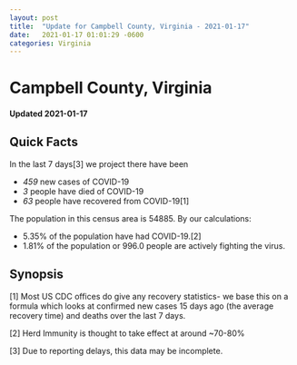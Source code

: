 ```yaml
---
layout: post
title:  "Update for Campbell County, Virginia - 2021-01-17"
date:   2021-01-17 01:01:29 -0600
categories: Virginia
---
```


# Campbell County, Virginia
#### Updated 2021-01-17

## Quick Facts

In the last 7 days[3] we project there have been
- *459* new cases of COVID-19
- *3* people have died of COVID-19
- *63* people have recovered from COVID-19[1]

The population in this census area is 54885. By our calculations:
- 5.35% of the population have had COVID-19.[2]
- 1.81% of the population or 996.0 people are actively fighting the virus.

## Synopsis




[1] Most US CDC offices do give any recovery statistics- we base this on a formula which looks at confirmed new cases
15 days ago (the average recovery time) and deaths over the last 7 days.

[2] Herd Immunity is thought to take effect at around ~70-80%

[3] Due to reporting delays, this data may be incomplete.
 
    